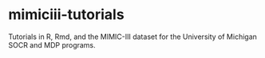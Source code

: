 # mimiciii-tutorials
Tutorials in R, Rmd, and the MIMIC-III dataset for the University of Michigan SOCR and MDP programs.

